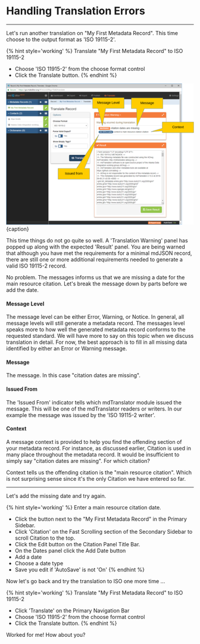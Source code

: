 # Handling Translation Errors
---

Let's run another translation on "My First Metadata Record".  This time choose to the output format as 'ISO 19115-2'.

{% hint style='working' %}
  Translate "My First Metadata Record" to ISO 19115-2
  * Choose 'ISO 11915-2' from the <span class="md-element">choose format</span> control
  * Click the <span class="btn btn-primary btn-sm"> <i class="fa fa-retweet"> </i> Translate</span> button.
{% endhint %}

![Translate Record Window with Warnings](/assets/get-started/translate-mdjson-3.png){caption}

This time things do not go quite so well.  A 'Translation Warning' panel has popped up along with the expected 'Result' panel.  You are being warned that although you have met the requirements for a minimal mdJSON record, there are still one or more additional requirements needed to generate a valid ISO 19115-2 record.  

No problem.  The messages informs us that we are missing a date for the main resource citation.  Let's break the message down by parts before we add the date.

#### Message Level

The message level can be either Error, Warning, or Notice.  In general, all message levels will still generate a metadata record.  The messages level speaks more to how well the generated metadata record conforms to the requested standard.  We will have more to say on this topic when we discuss translation in detail.  For now, the best approach is to fill in all missing data identified by either an Error or Warning message.  

#### Message

The message.  In this case "citation dates are missing".

#### Issued From

The 'Issued From' indicator tells which mdTranslator module issued the message.  This will be one of the mdTranslator readers or writers.  In our example the message was issued by the 'ISO 19115-2 writer'.  

#### Context

A message context is provided to help you find the offending section of your metadata record.  For instance, as discussed earlier, <span class="md-panel">Citation</span> is used in many place throughout the metadata record.  It would be insufficient to simply say "citation dates are missing".  For which citation?  

Context tells us the offending citation is the "main resource citation".  Which is not surprising sense since it's the only <span class="md-panel">Citation</span> we have entered so far.  

---

Let's add the missing date and try again.  

{% hint style='working' %}
  Enter a main resource citation date.
  * Click the <span class="btn btn-success btn-sm"> <i class="fa fa-pencil"> </i> </span> button next to the "My First Metadata Record" in the <span class="md-window">Primary Sidebar</span>.
  * Click 'Citation' on the <span class="md-window">Fast Scrolling</span> section of the <span class="md-window">Secondary Sidebar</span> to scroll <span class="md-panel">Citation</span> to the top.
  * Click the <span class="btn btn-success btn-sm"> <i class="fa fa-pencil"> </i> Edit</span> button on the <span class="md-panel">Citation</span> <span class="md-window">Panel Title Bar</span>.
  * On the <span class="md-panel">Dates</span> panel click the <span class="btn btn-info btn-sm"> <i class="fa fa-plus"> </i> Add Date</span> button
  * Add a date
  * Choose a date type
  * Save you edit if 'AutoSave' is not 'On'
{% endhint %}

Now let's go back and try the translation to ISO one more time ...

{% hint style='working' %}
  Translate "My First Metadata Record" to ISO 19115-2
  * Click 'Translate' on the <span class="md-window">Primary Navigation Bar</span>
  * Choose 'ISO 11915-2' from the <span class="md-element">choose format</span> control
  * Click the <span class="btn btn-primary btn-sm"> <i class="fa fa-retweet"> </i> Translate</span> button.
{% endhint %}

Worked for me!  How about you?
